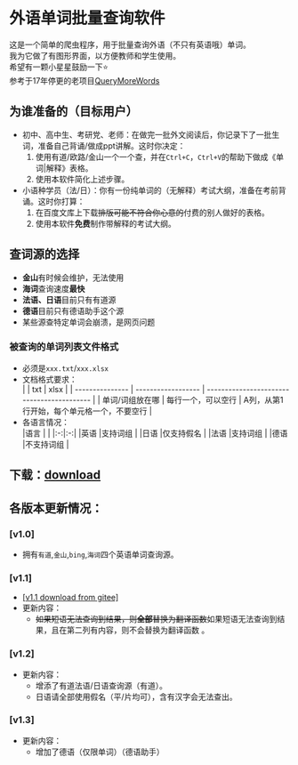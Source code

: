 # 外语单词批量查询软件

这是一个简单的爬虫程序，用于批量查询外语（不只有英语哦）单词。<br>
我为它做了有图形界面，以方便教师和学生使用。<br>
希望有一颗小星星鼓励一下⭐<br>
参考于17年停更的老项目[QueryMoreWords](https://github.com/ztjryg4/QueryMoreWords)

## **为谁准备的**（目标用户）

- 初中、高中生、考研党、老师：在做完一批外文阅读后，你记录下了一批生词，准备自己背诵/做成ppt讲解。这时你决定：
  1. 使用有道/欧路/金山一个一个查，并在`Ctrl+C`，`Ctrl+V`的帮助下做成《单词|解释》表格。
  2. 使用本软件简化上述步骤。
- 小语种学员（法/日）：你有一份纯单词的（无解释）考试大纲，准备在考前背诵。这时你打算：
  1. 在百度文库上下载~~排版可能不符合你心意的~~付费的别人做好的表格。
  2. 使用本软件**免费**制作带解释的考试大纲。

## **查词源的选择**

- **金山**有时候会维护，无法使用
- **海词**查询速度**最快**
- **法语、日语**目前只有有道源
- **德语**目前只有德语助手这个源
- 某些源查特定单词会崩溃，是网页问题

### **被查询的单词列表文件格式**

- 必须是`xxx.txt`/`xxx.xlsx`
- 文档格式要求：<br>
|                 | txt                | xlsx                                       |
| --------------- | ------------------ | ------------------------------------------ |
| 单词/词组放在哪 | 每行一个，可以空行 | A列，从第1行开始，每个单元格一个，不要空行 |
- 各语言情况：<br>
|语言 |  |
|:-:|:-:|
|英语 |支持词组 |
|日语 |仅支持假名  | 
|法语 |支持词组 |
|德语 |不支持词组  |

## 下载：[download](https://github.com/what-is-me/wordlisttranslate/releases/)
## 各版本更新情况：
### [v1.0]
- 拥有`有道`,`金山`,`bing`,`海词`四个英语单词查询源。

### [v1.1]
- [[v1.1 download from gitee]](https://gitee.com/whatisme/wordlisttranslate/releases/v1.1)
- 更新内容：
  - ~~如果短语无法查询到结果，则**全部**替换为翻译函数~~如果短语无法查询到结果，且在第二列有内容，则不会替换为翻译函数 。

### [v1.2]
- 更新内容：
  - 增添了有道法语/日语查询源（有道）。
  - 日语请全部使用假名（平/片均可），含有汉字会无法查出。

### [v1.3]
- 更新内容：
  - 增加了德语（仅限单词）（德语助手）
